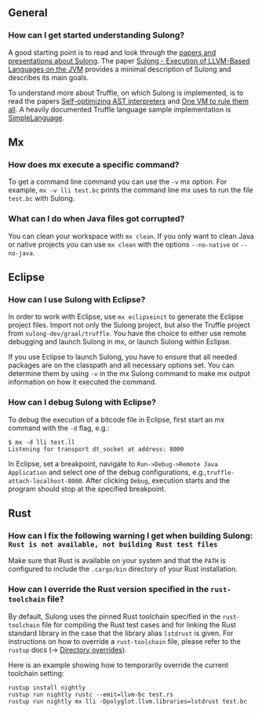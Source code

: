 ## General

### How can I get started understanding Sulong?

A good starting point is to read and look through the
[papers and presentations about Sulong](PUBLICATIONS.md).
The paper [Sulong - Execution of LLVM-Based Languages on the JVM](http://2016.ecoop.org/event/icooolps-2016-sulong-execution-of-llvm-based-languages-on-the-jvm)
provides a minimal description of Sulong and describes its main goals.

To understand more about Truffle, on which Sulong is implemented, is to
read the papers [Self-optimizing AST interpreters](http://dl.acm.org/citation.cfm?id=2384587)
and [One VM to rule them all](http://dl.acm.org/citation.cfm?id=2509581).
A heavily documented Truffle language sample implementation is
[SimpleLanguage](https://github.com/graalvm/simplelanguage).

## Mx

### How does mx execute a specific command?

To get a command line command you can use the `-v` mx option. For
example, `mx -v lli test.bc` prints the command line mx uses to run
the file `test.bc` with Sulong.

### What can I do when Java files got corrupted?

You can clean your workspace with `mx clean`. If you only want to clean
Java or native projects you can use `mx clean` with the options
`--no-native` or `--no-java`.

## Eclipse

### How can I use Sulong with Eclipse?

In order to work with Eclipse, use `mx eclipseinit` to generate the
Eclipse project files. Import not only the Sulong project, but also the
Truffle project from `sulong-dev/graal/truffle`. You have the choice to
either use remote debugging and launch Sulong in mx, or launch Sulong
within Eclipse.

If you use Eclipse to launch Sulong, you have to ensure that all needed
packages are on the classpath and all necessary options set. You can
determine them by using `-v` in the mx Sulong command to make mx
output information on how it executed the command.

### How can I debug Sulong with Eclipse?

To debug the execution of a bitcode file in Eclipse, first start an mx
command with the `-d` flag, e.g.:

    $ mx -d lli test.ll
    Listening for transport dt_socket at address: 8000

In Eclipse, set a breakpoint, navigate to
`Run->Debug->Remote Java Application` and select one
of the debug configurations, e.g.,`truffle-attach-localhost-8000`.
After clicking `Debug`, execution starts and the program should stop at
the specified breakpoint.

## Rust

### How can I fix the following warning I get when building Sulong: `Rust is not available, not building Rust test files`

Make sure that Rust is available on your system and that the `PATH` is configured to include the `.cargo/bin` directory of your Rust installation.

### How can I override the Rust version specified in the `rust-toolchain` file?

By default, Sulong uses the pinned Rust toolchain specified in the `rust-toolchain` file for compiling the Rust test cases and for linking the Rust standard library in the case that the library alias `lstdrust` is given. For instructions on how to override a `rust-toolchain` file, please refer to the `rustup` docs (-> [Directory overrides](https://github.com/rust-lang-nursery/rustup.rs/blob/master/README.md#directory-overrides)).

Here is an example showing how to temporarily override the current toolchain setting:

    rustup install nightly
    rustup run nightly rustc --emit=llvm-bc test.rs
    rustup run nightly mx lli -Dpolyglot.llvm.libraries=lstdrust test.bc

  
